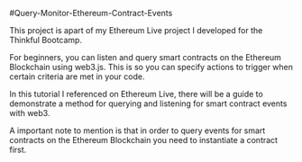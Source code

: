 #Query-Monitor-Ethereum-Contract-Events

This project is apart of my Ethereum Live project I developed for the Thinkful Bootcamp. 

For beginners, you can listen and query smart contracts on the Ethereum Blockchain using web3.js. This is so you can specify actions to trigger when certain criteria are met in your code. 

In this tutorial I referenced on Ethereum Live, there will be a guide to demonstrate a method for querying and listening for smart contract events with web3. 

A important note to mention is that in order to query events for smart contracts on the Ethereum Blockchain you need to instantiate a contract first. 

